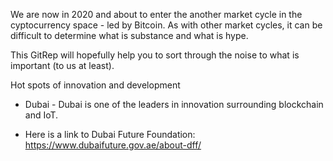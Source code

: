 We are now in 2020 and about to enter the another market cycle in the cyptocurrency space - led by Bitcoin.  As with other market cycles, it can be difficult to determine what is substance and what is hype.  

This GitRep will hopefully help you to sort through the noise to what is important (to us at least).

Hot spots of innovation and development

*  Dubai - Dubai is one of the leaders in innovation surrounding blockchain and IoT.

*  Here is a link to Dubai Future Foundation:  https://www.dubaifuture.gov.ae/about-dff/
